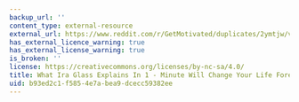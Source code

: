 ```yaml
---
backup_url: ''
content_type: external-resource
external_url: https://www.reddit.com/r/GetMotivated/duplicates/2ymtjw/video_what_ira_glass_explains_in_1minute_will/
has_external_licence_warning: true
has_external_license_warning: true
is_broken: ''
license: https://creativecommons.org/licenses/by-nc-sa/4.0/
title: What Ira Glass Explains In 1 - Minute Will Change Your Life Forever. Seriously.
uid: b93ed2c1-f585-4e7a-bea9-dcecc59382ee
---
```

